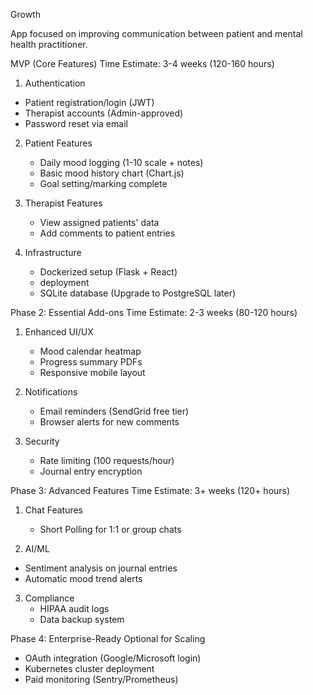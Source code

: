 Growth

App focused on improving communication between patient and mental health practitioner. 

MVP (Core Features)
Time Estimate: 3-4 weeks (120-160 hours)

1. Authentication
  -  Patient registration/login (JWT)
  -  Therapist accounts (Admin-approved)
  -  Password reset via email

2. Patient Features
   -  Daily mood logging (1-10 scale + notes)
   -  Basic mood history chart (Chart.js)
   -  Goal setting/marking complete

3. Therapist Features
   - View assigned patients' data
   - Add comments to patient entries

4. Infrastructure
   - Dockerized setup (Flask + React)
   - deployment
   - SQLite database (Upgrade to PostgreSQL later)

Phase 2: Essential Add-ons
Time Estimate: 2-3 weeks (80-120 hours)

1. Enhanced UI/UX
   - Mood calendar heatmap
   - Progress summary PDFs
   - Responsive mobile layout

2. Notifications
   - Email reminders (SendGrid free tier)
   - Browser alerts for new comments

3. Security
   - Rate limiting (100 requests/hour)
   - Journal entry encryption

Phase 3: Advanced Features
Time Estimate: 3+ weeks (120+ hours)

1. Chat Features
   - Short Polling for 1:1 or group chats

2. AI/ML
  - Sentiment analysis on journal entries
  - Automatic mood trend alerts

3. Compliance
   - HIPAA audit logs
   - Data backup system

Phase 4: Enterprise-Ready
Optional for Scaling
  - OAuth integration (Google/Microsoft login)
  -  Kubernetes cluster deployment
  -  Paid monitoring (Sentry/Prometheus)
